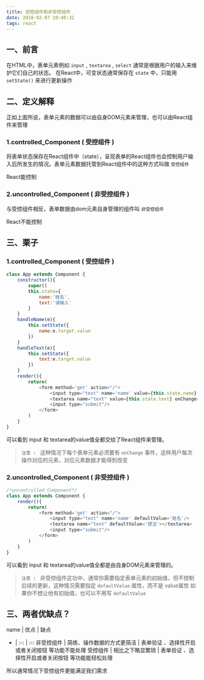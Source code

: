 ```yaml
---
title: 受控组件和非受控组件
date: 2018-02-07 10:48:32
tags: react
---
```

## 一、前言
在HTML中，表单元素例如 `input` , `textarea` , ` select ` 通常是根据用户的输入来维护它们自己的状态。
在React中，可变状态通常保存在 `state` 中，只能用 `setState()` 来进行更新操作

## 二、定义解释

正如上面所说，表单元素的数据可以由自身DOM元素来管理，也可以由React组件来管理

### 1.controlled_Component ( 受控组件 )
将表单状态保存在React组件中（state），呈现表单的React组件也会控制用户输入后所发生的情况。表单元素数据托管到React组件中的这种方式叫做  `受控组件`

React能控制

### 2.uncontrolled_Component ( 非受控组件 )
与受控组件相反，表单数据由dom元素自身管理的组件叫 `非受控组件`

React不能控制

## 三、栗子

### 1.controlled_Component ( 受控组件 )

``` javascript
class App extends Component {
	constructor(){
		super()
		this.state={
			name:'姓名',
			text:'请输入'
		}
	}
	handleName(e){
		this.setState({
			name:e.target.value
		})
	}
	handleText(e){
		this.setState({
			text:e.target.value
		})
	}
	render(){
		return(
			<form method='get' action="/">
				<input type="text" name='name' value={this.state.name} onChange={this.handleName.bind(this)}/>
				<textarea name="text" value={this.state.text} onChange={this.handleText.bind(this)}></textarea>
				<input type="submit"/>
			</form>
		)
	}
}
```
可以看到 input 和 textarea的value值全都交给了React组件来管理。

>`注意 : `
>这种情况下每个表单元素必须要有 `onChange` 事件，这样用户每次操作对应的元素，对应元素数据才能得到改变

### 2.uncontrolled_Component ( 非受控组件 )

``` javascript
/*uncontrolled Component*/
class App extends Component {
	render(){
		return(
			<form method='get' action="/">
				<input type="text" name='name' defaultValue='姓名'/>
				<textarea name="text" defaultValue='想法'></textarea>
				<input type="submit"/>
			</form>
		)
	}
}
```
可以看到 input 和 textarea的value值全都是由自身DOM元素来管理的。

>`注意 : `
>非受控组件这功中，通常你需要指定表单元素的初始值，但不控制后续的更新，这种情况需要指定 ` defaultValue ` 属性，而不是 value属性
>如果你不想让他有初始值，也可以不用写 `defaultValue`

## 三、两者优缺点？

name | 优点 | 缺点 
- | :-: | :-:
非受控组件 | 简练、操作数据的方式更简洁 |  表单验证 、选择性开启或者关闭按钮 等功能不能处理
受控组件 | 相比之下略显繁琐 |  表单验证 、选择性开启或者关闭按钮 等功能能轻松处理

所以通常情况下受控组件更能满足我们需求